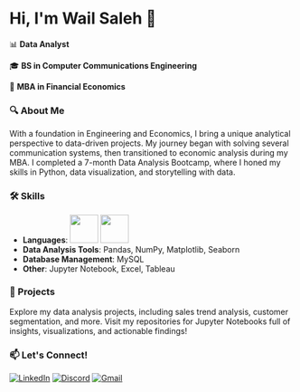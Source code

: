 # Hi, I'm Wail Saleh 👋

📊 **Data Analyst**

🎓 **BS in Computer Communications Engineering**

💼 **MBA in Financial Economics**  

### 🔍 About Me
With a foundation in Engineering and Economics, I bring a unique analytical perspective to data-driven projects. My journey began with solving several communication systems, then transitioned to economic analysis during my MBA. 
I completed a 7-month Data Analysis Bootcamp, where I honed my skills in Python, data visualization, and storytelling with data. 

### 🛠️ Skills
- **Languages**: <img src="![image](https://github.com/user-attachments/assets/c2a71f98-384f-483e-9fa1-f2bf5f25c574)
" width="50" height="50" /> <img src="![image](https://github.com/user-attachments/assets/cc7c4854-547d-4dc5-8bf8-dfaa9f2c7169)
" width="50" height="50" />
- **Data Analysis Tools**: Pandas, NumPy, Matplotlib, Seaborn
- **Database Management**: MySQL
- **Other**: Jupyter Notebook, Excel, Tableau

### 🚀 Projects
Explore my data analysis projects, including sales trend analysis, customer segmentation, and more. Visit my repositories for Jupyter Notebooks full of insights, visualizations, and actionable findings!

### 📫 Let's Connect!
[![LinkedIn](https://img.shields.io/badge/-LinkedIn-0077B5?style=for-the-badge&logo=linkedin&logoColor=white)](https://www.linkedin.com/in/engwaelsaleh)
[![Discord](https://img.shields.io/badge/-Discord-7289DA?style=for-the-badge&logo=discord&logoColor=white)](https://discord.com/users/wael.saleh)
[![Gmail](https://img.shields.io/badge/-Gmail-EA4335?style=for-the-badge&logo=gmail&logoColor=white)](mailto:wael.marwan.sale@gmail.com)
